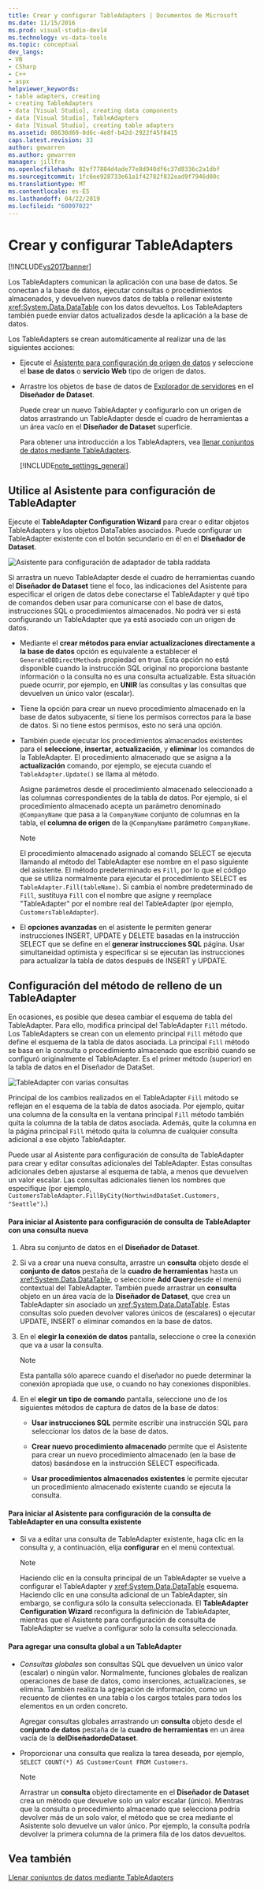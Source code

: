 ```yaml
---
title: Crear y configurar TableAdapters | Documentos de Microsoft
ms.date: 11/15/2016
ms.prod: visual-studio-dev14
ms.technology: vs-data-tools
ms.topic: conceptual
dev_langs:
- VB
- CSharp
- C++
- aspx
helpviewer_keywords:
- table adapters, creating
- creating TableAdapters
- data [Visual Studio], creating data components
- data [Visual Studio], TableAdapters
- data [Visual Studio], creating table adapters
ms.assetid: 08630d69-0d6c-4e8f-b42d-2922f45f8415
caps.latest.revision: 33
author: gewarren
ms.author: gewarren
manager: jillfra
ms.openlocfilehash: 82ef77884d4ade77e8d940df6c37d8336c2a1dbf
ms.sourcegitcommit: 1fc6ee928733e61a1f42782f832ead9f7946d00c
ms.translationtype: MT
ms.contentlocale: es-ES
ms.lasthandoff: 04/22/2019
ms.locfileid: "60097022"
---
```

# <a name="create-and-configure-tableadapters"></a>Crear y configurar TableAdapters
[!INCLUDE[vs2017banner](../includes/vs2017banner.md)]

Los TableAdapters comunican la aplicación con una base de datos. Se conectan a la base de datos, ejecutar consultas o procedimientos almacenados, y devuelven nuevos datos de tabla o rellenar existente <xref:System.Data.DataTable> con los datos devueltos. Los TableAdapters también puede enviar datos actualizados desde la aplicación a la base de datos.  
  
 Los TableAdapters se crean automáticamente al realizar una de las siguientes acciones:  
  
- Ejecute el [Asistente para configuración de origen de datos](http://msdn.microsoft.com/library/c4df7de5-5da0-4064-940c-761dd6d9e28f) y seleccione el **base de datos** o **servicio Web** tipo de origen de datos.  
  
- Arrastre los objetos de base de datos de [Explorador de servidores](http://msdn.microsoft.com/library/4ea29b3b-bbb2-45e4-9082-eaf635c41c4d) en el **Diseñador de Dataset**.  
  
  Puede crear un nuevo TableAdapter y configurarlo con un origen de datos arrastrando un TableAdapter desde el cuadro de herramientas a un área vacío en el **Diseñador de Dataset** superficie.  
  
  Para obtener una introducción a los TableAdapters, vea [llenar conjuntos de datos mediante TableAdapters](../data-tools/fill-datasets-by-using-tableadapters.md).  
  
  [!INCLUDE[note_settings_general](../includes/note-settings-general-md.md)]  
  
## <a name="use-the-tableadapter-configuration-wizard"></a>Utilice al Asistente para configuración de TableAdapter  
 Ejecute el **TableAdapter Configuration Wizard** para crear o editar objetos TableAdapters y los objetos DataTables asociados. Puede configurar un TableAdapter existente con el botón secundario en él en el **Diseñador de Dataset**.  
  
 ![Asistente para configuración de adaptador de tabla raddata](../data-tools/media/raddata-table-adapter-configuration-wizard.png "raddata Asistente para configuración de adaptador de tabla")  
  
 Si arrastra un nuevo TableAdapter desde el cuadro de herramientas cuando el **Diseñador de Dataset** tiene el foco, las indicaciones del Asistente para especificar el origen de datos debe conectarse el TableAdapter y qué tipo de comandos deben usar para comunicarse con el base de datos, instrucciones SQL o procedimientos almacenados. No podrá ver si está configurando un TableAdapter que ya está asociado con un origen de datos.  
  
- Mediante el **crear métodos para enviar actualizaciones directamente a la base de datos** opción es equivalente a establecer el `GenerateDBDirectMethods` propiedad en true. Esta opción no está disponible cuando la instrucción SQL original no proporciona bastante información o la consulta no es una consulta actualizable. Esta situación puede ocurrir, por ejemplo, en **UNIR** las consultas y las consultas que devuelven un único valor (escalar).  
  
- Tiene la opción para crear un nuevo procedimiento almacenado en la base de datos subyacente, si tiene los permisos correctos para la base de datos. Si no tiene estos permisos, esto no será una opción.  
  
- También puede ejecutar los procedimientos almacenados existentes para el **seleccione**, **insertar**, **actualización**, y **eliminar** los comandos de la TableAdapter. El procedimiento almacenado que se asigna a la **actualización** comando, por ejemplo, se ejecuta cuando el `TableAdapter.Update()` se llama al método.  
  
     Asigne parámetros desde el procedimiento almacenado seleccionado a las columnas correspondientes de la tabla de datos. Por ejemplo, si el procedimiento almacenado acepta un parámetro denominado `@CompanyName` que pasa a la `CompanyName` conjunto de columnas en la tabla, el **columna de origen** de la `@CompanyName` parámetro `CompanyName`.  
  
    > [!NOTE]
    >  El procedimiento almacenado asignado al comando SELECT se ejecuta llamando al método del TableAdapter ese nombre en el paso siguiente del asistente. El método predeterminado es `Fill`, por lo que el código que se utiliza normalmente para ejecutar el procedimiento SELECT es `TableAdapter.Fill(tableName)`. Si cambia el nombre predeterminado de `Fill`, sustituya `Fill` con el nombre que asigne y reemplace "TableAdapter" por el nombre real del TableAdapter (por ejemplo, `CustomersTableAdapter`).  
  
- El **opciones avanzadas** en el asistente le permiten generar instrucciones INSERT, UPDATE y DELETE basadas en la instrucción SELECT que se define en el **generar instrucciones SQL** página. Usar simultaneidad optimista y especificar si se ejecutan las instrucciones para actualizar la tabla de datos después de INSERT y UPDATE.  
  
## <a name="configure-a-tableadapters-fill-method"></a>Configuración del método de relleno de un TableAdapter  
 En ocasiones, es posible que desea cambiar el esquema de tabla del TableAdapter. Para ello, modifica principal del TableAdapter `Fill` método. Los TableAdapters se crean con un elemento principal `Fill` método que define el esquema de la tabla de datos asociada. La principal `Fill` método se basa en la consulta o procedimiento almacenado que escribió cuando se configuró originalmente el TableAdapter. Es el primer método (superior) en la tabla de datos en el Diseñador de DataSet.  
  
 ![TableAdapter con varias consultas](../data-tools/media/tableadapter.gif "TableAdapter")  
  
 Principal de los cambios realizados en el TableAdapter `Fill` método se reflejan en el esquema de la tabla de datos asociada. Por ejemplo, quitar una columna de la consulta en la ventana principal `Fill` método también quita la columna de la tabla de datos asociada. Además, quite la columna en la página principal `Fill` método quita la columna de cualquier consulta adicional a ese objeto TableAdapter.  
  
 Puede usar al Asistente para configuración de consulta de TableAdapter para crear y editar consultas adicionales del TableAdapter. Estas consultas adicionales deben ajustarse al esquema de tabla, a menos que devuelven un valor escalar.  Las consultas adicionales tienen los nombres que especifique (por ejemplo, `CustomersTableAdapter.FillByCity(NorthwindDataSet.Customers, "Seattle")`.)  
  
#### <a name="to-start-the-tableadapter-query-configuration-wizard-with-a-new-query"></a>Para iniciar al Asistente para configuración de consulta de TableAdapter con una consulta nueva  
  
1. Abra su conjunto de datos en el **Diseñador de Dataset**.  
  
2. Si va a crear una nueva consulta, arrastre un **consulta** objeto desde el **conjunto de datos** pestaña de la **cuadro de herramientas** hasta un <xref:System.Data.DataTable>, o seleccione **Add Query**desde el menú contextual del TableAdapter. También puede arrastrar un **consulta** objeto en un área vacía de la **Diseñador de Dataset**, que crea un TableAdapter sin asociado un <xref:System.Data.DataTable>. Estas consultas solo pueden devolver valores únicos de (escalares) o ejecutar UPDATE, INSERT o eliminar comandos en la base de datos.  
  
3. En el **elegir la conexión de datos** pantalla, seleccione o cree la conexión que va a usar la consulta.  
  
    > [!NOTE]
    >  Esta pantalla sólo aparece cuando el diseñador no puede determinar la conexión apropiada que use, o cuando no hay conexiones disponibles.  
  
4. En el **elegir un tipo de comando** pantalla, seleccione uno de los siguientes métodos de captura de datos de la base de datos:  
  
    - **Usar instrucciones SQL** permite escribir una instrucción SQL para seleccionar los datos de la base de datos.  
  
    - **Crear nuevo procedimiento almacenado** permite que el Asistente para crear un nuevo procedimiento almacenado (en la base de datos) basándose en la instrucción SELECT especificada.  
  
    - **Usar procedimientos almacenados existentes** le permite ejecutar un procedimiento almacenado existente cuando se ejecuta la consulta.  
  
#### <a name="to-start-the-tableadapter-query-configuration-wizard-on-an-existing-query"></a>Para iniciar al Asistente para configuración de la consulta de TableAdapter en una consulta existente  
  
- Si va a editar una consulta de TableAdapter existente, haga clic en la consulta y, a continuación, elija **configurar** en el menú contextual.  
  
    > [!NOTE]
    >  Haciendo clic en la consulta principal de un TableAdapter se vuelve a configurar el TableAdapter y <xref:System.Data.DataTable> esquema. Haciendo clic en una consulta adicional de un TableAdapter, sin embargo, se configura sólo la consulta seleccionada. El **TableAdapter Configuration Wizard** reconfigura la definición de TableAdapter, mientras que el Asistente para configuración de consulta de TableAdapter se vuelve a configurar solo la consulta seleccionada.  
  
#### <a name="to-add-a-global--query-to-a-tableadapter"></a>Para agregar una consulta global a un TableAdapter  
  
- *Consultas globales* son consultas SQL que devuelven un único valor (escalar) o ningún valor. Normalmente, funciones globales de realizan operaciones de base de datos, como inserciones, actualizaciones, se elimina. También realiza la agregación de información, como un recuento de clientes en una tabla o los cargos totales para todos los elementos en un orden concreto.  
  
     Agregar consultas globales arrastrando un **consulta** objeto desde el **conjunto de datos** pestaña de la **cuadro de herramientas** en un área vacía de la **delDiseñadordeDataset**.  
  
- Proporcionar una consulta que realiza la tarea deseada, por ejemplo, `SELECT COUNT(*) AS CustomerCount FROM Customers`.  
  
    > [!NOTE]
    >  Arrastrar un **consulta** objeto directamente en el **Diseñador de Dataset** crea un método que devuelve solo un valor escalar (único). Mientras que la consulta o procedimiento almacenado que selecciona podría devolver más de un solo valor, el método que se crea mediante el Asistente solo devuelve un valor único. Por ejemplo, la consulta podría devolver la primera columna de la primera fila de los datos devueltos.  
  
## <a name="see-also"></a>Vea también  
 [Llenar conjuntos de datos mediante TableAdapters](../data-tools/fill-datasets-by-using-tableadapters.md)
